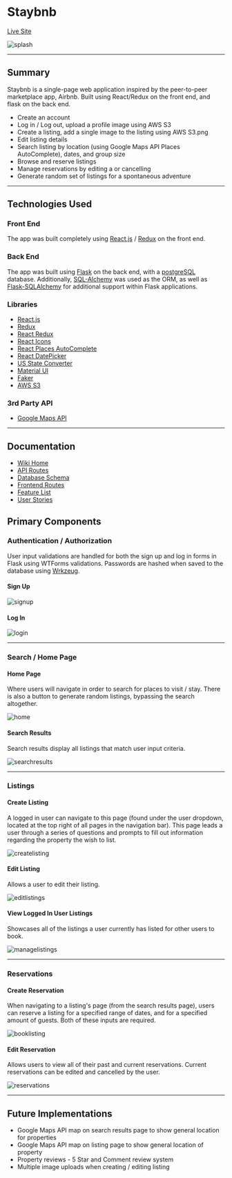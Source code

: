 # Staybnb

[Live Site](https://staybnb2.herokuapp.com/)

![splash](/readme_images/splash.png)

---

## Summary

Staybnb is a single-page web application inspired by the peer-to-peer marketplace app, Airbnb. Built using React/Redux on the front end, and flask on the back end.

- Create an account
- Log in / Log out, upload a profile image using AWS S3
- Create a listing, add a single image to the listing using AWS S3.png
- Edit listing details
- Search listing by location (using Google Maps API Places AutoComplete), dates, and group size
- Browse and reserve listings
- Manage reservations by editing a or cancelling
- Generate random set of listings for a spontaneous adventure

---

## Technologies Used

### Front End

The app was built completely using [React.js](https://reactjs.org/) / [Redux](https://redux.js.org/) on the front end.

### Back End

The app was built using [Flask](https://flask.palletsprojects.com/en/2.0.x/) on the back end, with a [postgreSQL](https://www.postgresql.org/) database. Additionally, [SQL-Alchemy](https://www.sqlalchemy.org/) was used as the ORM, as well as [Flask-SQLAlchemy](https://flask-sqlalchemy.palletsprojects.com/en/2.x/) for additional support within Flask applications.

### Libraries

- [React.js](https://reactjs.org/)
- [Redux](https://redux.js.org/)
- [React Redux](https://react-redux.js.org/)
- [React Icons](https://react-icons.github.io/react-icons/)
- [React Places AutoComplete](https://www.npmjs.com/package/react-places-autocomplete)
- [React DatePicker](https://www.npmjs.com/package/react-datepicker)
- [US State Converter](https://www.npmjs.com/package/us-state-converter)
- [Material UI](https://material-ui.com/)
- [Faker](https://faker.readthedocs.io/en/master/)
- [AWS S3](https://aws.amazon.com/s3/)

### 3rd Party API

- [Google Maps API](https://developers.google.com/maps)

---

## Documentation

- [Wiki Home](https://github.com/AKuemper/staybnb/wiki/Staybnb)
- [API Routes](https://github.com/AKuemper/staybnb/wiki/API-Routes)
- [Database Schema](https://github.com/AKuemper/staybnb/wiki/Database-Schema)
- [Frontend Routes](https://github.com/AKuemper/staybnb/wiki/Frontend-Routes)
- [Feature List](https://github.com/AKuemper/staybnb/wiki/MVP-Features)
- [User Stories](https://github.com/AKuemper/staybnb/wiki/User-Stories)

## Primary Components

### Authentication / Authorization

User input validations are handled for both the sign up and log in forms in Flask using WTForms validations. Passwords are hashed when saved to the database using [Wrkzeug](https://werkzeug.palletsprojects.com/en/2.0.x/).

#### Sign Up

![signup](/readme_images/signup.png)

#### Log In

![login](/readme_images/login.png)

---

### Search / Home Page

#### Home Page

Where users will navigate in order to search for places to visit / stay. There is also a button to generate random listings, bypassing the search altogether.

![home](/readme_images/home.png)

#### Search Results

Search results display all listings that match user input criteria.

![searchresults](/readme_images/searchresults.png)

---

### Listings

#### Create Listing

A logged in user can navigate to this page (found under the user dropdown, located at the top right of all pages in the navigation bar). This page leads a user through a series of questions and prompts to fill out information regarding the property the wish to list.

![createlisting](/readme_images/createlisting.png)

#### Edit Listing

Allows a user to edit their listing.

![editlistings](/readme_images/editlistings.png)

#### View Logged In User Listings

Showcases all of the listings a user currently has listed for other users to book.

![managelistings](/readme_images/managelistings.png)

---

### Reservations

#### Create Reservation

When navigating to a listing's page (from the search results page), users can reserve a listing for a specified range of dates, and for a specified amount of guests. Both of these inputs are required.

![booklisting](/readme_images/booklisting.png)

#### Edit Reservation

Allows users to view all of their past and current reservations. Current reservations can be edited and cancelled by the user.

![reservations](/readme_images/reservations.png)

---

## Future Implementations

- Google Maps API map on search results page to show general location for properties
- Google Maps API map on listing page to show general location of property
- Property reviews - 5 Star and Comment review system
- Multiple image uploads when creating / editing listing
